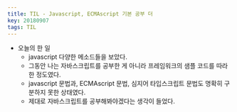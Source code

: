 ```yaml
---
title: TIL - Javascript, ECMAscript 기본 공부 더
key: 20180907
tags: TIL
---
```


- 오늘의 한 일
  - javascript 다양한 메소드들을 보았다. 
  - 그동안 나는 자바스크립트를 공부한 게 아니라 프레임워크의 샘플 코드를 따라한 정도였다. 
  - javascript 문법과, ECMAscript 문법, 심지어 타입스크립트 문법도 명확히 구분하지 못한 상태였다.
  - 제대로 자바스크립트를 공부해봐야겠다는 생각이 들었다.

